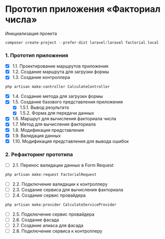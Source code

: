 # Прототип приложения «Факториал числа»

Инициализация проекта

```php
composer create-project --prefer-dist laravel/laravel factorial.local
```

### 1. Прототип приложения

-   [x] 1.1. Проектирование маршрутов приложения
-   [x] 1.2. Создание маршрута для загрузки формы
-   [x] 1.3. Создание контроллера

```php
php artisan make:controller CalculateController
```

-   [x] 1.4. Создание метода для загрузки формы
-   [x] 1.5. Создание базового представления приложения
    -   [x] 1.5.1. Вывод результата
    -   [x] 1.5.2. Форма для передачи данных
-   [x] 1.6. Маршрут для вычисления факториала числа
-   [x] 1.7. Метод для вычисления факториала
-   [x] 1.8. Модификация представления
-   [x] 1.9. Валидация данных
-   [x] 1.10. Модификация представления для вывода ошибок

### 2. Рефакторинг прототипа

-   [ ] 2.1. Перенос валидации данных в Form Request

```php
php artisan make:request FactorialRequest
```

-   [ ] 2.2. Подключение валидации к контроллеру
-   [ ] 2.3. Создание сервиса для вычисления факториала
-   [ ] 2.4. Создание сервис провайдера

```php
php artisan make:provider CalculateServiceProvider
```

-   [ ] 2.5. Подключение сервис провайдера
-   [ ] 2.6. Создание фасада
-   [ ] 2.7. Создание алиаса для фасада
-   [ ] 2.8. Подключение сервиса к контроллеру
